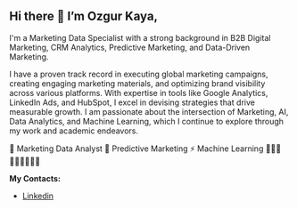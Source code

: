## Hi there 👋 I’m Ozgur Kaya,

I'm a Marketing Data Specialist with a strong background in B2B Digital Marketing, CRM Analytics, Predictive Marketing, and Data-Driven Marketing. 

I have a proven track record in executing global marketing campaigns, creating engaging marketing materials, and optimizing brand visibility across various platforms. 
With expertise in tools like Google Analytics, LinkedIn Ads, and HubSpot, I excel in devising strategies that drive measurable growth. 
I am passionate about the intersection of Marketing, AI, Data Analytics, and Machine Learning, which I continue to explore through my work and academic endeavors.


🔭 Marketing Data Analyst
💬 Predictive Marketing
⚡ Machine Learning
👩🏼‍🏫👩🏼‍💻👩🏼‍🔧

**My Contacts:**
- [Linkedin](http://https://www.linkedin.com/in/özgür-kaya/)

